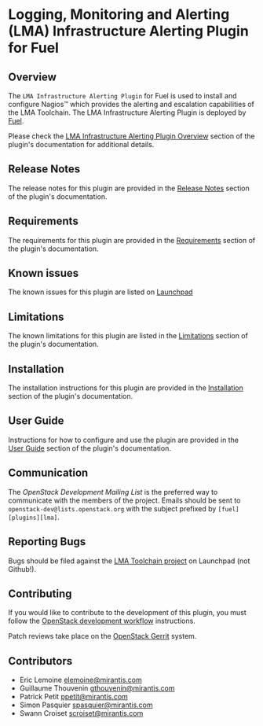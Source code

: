 Logging, Monitoring and Alerting (LMA) Infrastructure Alerting Plugin for Fuel
==============================================================================

Overview
--------

The `LMA Infrastructure Alerting Plugin` for Fuel is used to install and
configure Nagios&trade; which provides the alerting and escalation capabilities
of the LMA Toolchain. The LMA Infrastructure Alerting Plugin is 
deployed by [Fuel](https://wiki.openstack.org/wiki/Fuel).

Please check the [LMA Infrastructure Alerting Plugin Overview](
http://fuel-plugin-lma-infrastructure-alerting.readthedocs.org/en/latest/overview.html)
section of the plugin's documentation for additional details.

Release Notes
-------------

The release notes for this plugin are provided in the
[Release Notes](
http://fuel-plugin-lma-infrastructure-alerting.readthedocs.org/en/latest/releases.html)
section of the plugin's documentation.

Requirements
------------

The requirements for this plugin are provided in the
[Requirements](
http://fuel-plugin-lma-infrastructure-alerting.readthedocs.org/en/latest/overview.html#requirements)
section of the plugin's documentation.

Known issues
------------

The known issues for this plugin are listed on [Launchpad](
https://bugs.launchpad.net/lma-toolchain/+bugs?field.tag=nagios)

Limitations
-----------

The known limitations for this plugin are listed in the
[Limitations](
http://fuel-plugin-lma-infrastructure-alerting.readthedocs.org/en/latest/overview.html#limitations)
section of the plugin's documentation.

Installation
------------

The installation instructions for this plugin are provided in the
[Installation](
http://fuel-plugin-lma-infrastructure-alerting.readthedocs.org/en/latest/installation.html)
section of the plugin's documentation.

User Guide
----------

Instructions for how to configure and use the plugin are provided in the
[User Guide](
http://fuel-plugin-lma-infrastructure-alerting.readthedocs.org/en/latest/user.html)
section of the plugin's documentation.

Communication
-------------

The *OpenStack Development Mailing List* is the preferred way to communicate
with the members of the project.
Emails should be sent to `openstack-dev@lists.openstack.org` with the subject
prefixed by `[fuel][plugins][lma]`.

Reporting Bugs
--------------

Bugs should be filed against the [LMA Toolchain project](
https://launchpad.net/lma-toolchain) on Launchpad (not Github!).

Contributing
------------

If you would like to contribute to the development of this plugin,
you must follow the [OpenStack development workflow](
http://docs.openstack.org/infra/manual/developers.html#development-workflow)
instructions.

Patch reviews take place on the [OpenStack Gerrit](
https://review.openstack.org/#/q/status:open+project:openstack/fuel-plugin-lma-infrastructure-alerting,n,z)
system.

Contributors
------------

* Eric Lemoine <elemoine@mirantis.com>
* Guillaume Thouvenin <gthouvenin@mirantis.com>
* Patrick Petit <ppetit@mirantis.com>
* Simon Pasquier <spasquier@mirantis.com>
* Swann Croiset <scroiset@mirantis.com>
